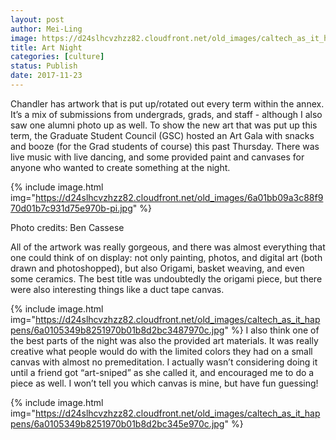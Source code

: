 ```yaml
---
layout: post
author: Mei-Ling
image: https://d24slhcvzhzz82.cloudfront.net/old_images/caltech_as_it_happens/6a0105349b8251970b01b8d2bc347c970c.jpg
title: Art Night
categories: [culture]
status: Publish
date: 2017-11-23
---
```


Chandler has artwork that is put up/rotated out every term within the annex. It’s a mix of submissions from undergrads, grads, and staff - although I also saw one alumni photo up as well. To show the new art that was put up this term, the Graduate Student Council (GSC) hosted an Art Gala with snacks and booze (for the Grad students of course) this past Thursday. There was live music with live dancing, and some provided paint and canvases for anyone who wanted to create something at the night.


{% include image.html img="https://d24slhcvzhzz82.cloudfront.net/old_images/6a01bb09a3c88f970d01b7c931d75e970b-pi.jpg" %}<div class="photo-caption caption-xid-6a01bb09a3c88f970d01b7c931d75e970b" id="caption-xid-6a01bb09a3c88f970d01b7c931d75e970b">Photo credits: Ben Cassese

All of the artwork was really gorgeous, and there was almost everything that one could think of on display: not only painting, photos, and digital art (both drawn and photoshopped), but also Origami, basket weaving, and even some ceramics. The best title was undoubtedly the origami piece, but there were also interesting things like a duct tape canvas.


{% include image.html img="https://d24slhcvzhzz82.cloudfront.net/old_images/caltech_as_it_happens/6a0105349b8251970b01b8d2bc3487970c.jpg" %}
I also think one of the best parts of the night was also the provided art materials. It was really creative what people would do with the limited colors they had on a small canvas with almost no premeditation. I actually wasn’t considering doing it until a friend got “art-sniped” as she called it, and encouraged me to do a piece as well. I won’t tell you which canvas is mine, but have fun guessing!


{% include image.html img="https://d24slhcvzhzz82.cloudfront.net/old_images/caltech_as_it_happens/6a0105349b8251970b01b8d2bc345e970c.jpg" %}
